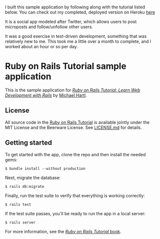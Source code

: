 I built this sample application by following along with the tutorial listed below. You can check out my completed, deployed version on Heroku [here](https://pacific-forest-82211.herokuapp.com/)

It is a social app modeled after Twitter, which allows users to post microposts and follow/unfollow other users.

It was a good exercise in test-driven development, something that was relatively new to me. This took me a little over a month to complete, and I worked about an hour or so per day. 

# Ruby on Rails Tutorial sample application

This is the sample application for
[*Ruby on Rails Tutorial:
Learn Web Development with Rails*](http://www.railstutorial.org/)
by [Michael Hartl](http://www.michaelhartl.com/).

## License

All source code in the [Ruby on Rails Tutorial](http://railstutorial.org/)
is available jointly under the MIT License and the Beerware License. See
[LICENSE.md](LICENSE.md) for details.

## Getting started

To get started with the app, clone the repo and then install the needed gems:

```
$ bundle install --without production
```

Next, migrate the database:

```
$ rails db:migrate
```

Finally, run the test suite to verify that everything is working correctly:

```
$ rails test
```

If the test suite passes, you'll be ready to run the app in a local server:

```
$ rails server
```

For more information, see the
[*Ruby on Rails Tutorial* book](http://www.railstutorial.org/book).
